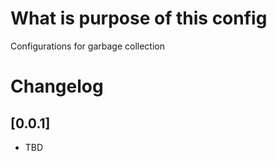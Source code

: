 # What is purpose of this config 

Configurations for garbage collection

# Changelog

## [0.0.1]

- TBD
